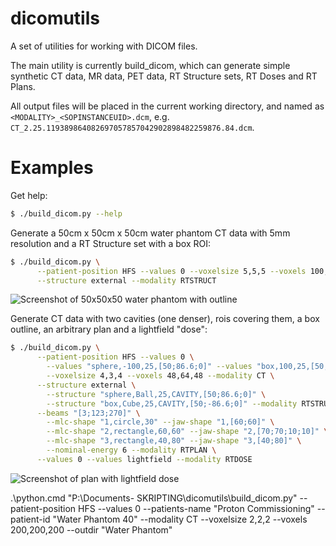 dicomutils
==========

A set of utilities for working with DICOM files.

The main utility is currently build_dicom, which can generate simple synthetic CT data, MR data, PET data,
RT Structure sets, RT Doses and RT Plans.

All output files will be placed in the current working directory, and named as `<MODALITY>_<SOPINSTANCEUID>.dcm`, e.g. `CT_2.25.119389864082697057857042902898482259876.84.dcm`.

Examples
========

Get help:
```bash
$ ./build_dicom.py --help
```

Generate a 50cm x 50cm x 50cm water phantom CT data with 5mm resolution and a RT Structure set with a box ROI:

```bash
$ ./build_dicom.py \
      --patient-position HFS --values 0 --voxelsize 5,5,5 --voxels 100,100,100 --modality CT \
      --structure external --modality RTSTRUCT
```

![Screenshot of 50x50x50 water phantom with outline](https://github.com/raysearchlabs/dicomutils/wiki/simplebox.png)

Generate CT data with two cavities (one denser), rois covering them, a box outline, an arbitrary plan 
and a lightfield "dose":

```bash
$ ./build_dicom.py \
      --patient-position HFS --values 0 \
        --values "sphere,-100,25,[50;86.6;0]" --values "box,100,25,[50;-86.6;0]" \
        --voxelsize 4,3,4 --voxels 48,64,48 --modality CT \
      --structure external \
        --structure "sphere,Ball,25,CAVITY,[50;86.6;0]" \
        --structure "box,Cube,25,CAVITY,[50;-86.6;0]" --modality RTSTRUCT \
      --beams "[3;123;270]" \
        --mlc-shape "1,circle,30" --jaw-shape "1,[60;60]" \
        --mlc-shape "2,rectangle,60,60" --jaw-shape "2,[70;70;10;10]" \
        --mlc-shape "3,rectangle,40,80" --jaw-shape "3,[40;80]" \
        --nominal-energy 6 --modality RTPLAN \
      --values 0 --values lightfield --modality RTDOSE
```

![Screenshot of plan with lightfield dose](https://raw.github.com/wiki/raysearchlabs/dicomutils/lightfieldplan.png)



.\python.cmd "P:\Documents\- SKRIPTING\dicomutils\build_dicom.py" --patient-position HFS --values 0 --patients-name "Proton Commissioning" --patient-id "Water Phantom 40" --modality CT  --voxelsize 2,2,2 --voxels 200,200,200 --outdir "Water Phantom"